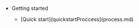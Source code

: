 * Getting started

  * [Quick start](quickstartProccess](process.md)
<!--stackedit_data:
eyJoaXN0b3J5IjpbMTg2OTU1MjQwOV19
-->